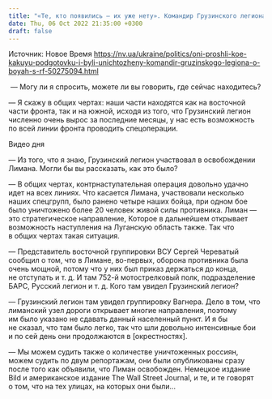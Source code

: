 ```yaml
---
title: "«Те, кто появились — их уже нету». Командир Грузинского легиона о боях за Лиман, мобилизованных россиянах и восстании на Кавказе — интервью"
date: Thu, 06 Oct 2022 21:35:00 +0300
draft: false
---
```

Источник: Новое Время https://nv.ua/ukraine/politics/oni-proshli-koe-kakuyu-podgotovku-i-byli-unichtozheny-komandir-gruzinskogo-legiona-o-boyah-s-rf-50275094.html


 — Могу ли я спросить, можете ли вы говорить, где сейчас находитесь?

— Я скажу в общих чертах: наши части находятся как на восточной части фронта, так и на южной, исходя из того, что Грузинский легион численно очень вырос за последние месяцы, у нас есть возможность по всей линии фронта проводить спецоперации.

 Видео дня   

— Из того, что я знаю, Грузинский легион участвовал в освобождении Лимана. Могли бы вы рассказать, как это было?

— В общих чертах, контрнаступательная операция довольно удачно идет на всех линиях. Что касается Лимана, участвовали несколько наших спецгрупп, было ранено четыре наших бойца, при одном бое было уничтожено более 20 человек живой силы противника. Лиман — это стратегическое направление, Которое в дальнейшем открывает возможность наступления на Луганскую область также. Так что в общих чертах такая ситуация.

— Представитель восточной группировки ВСУ Сергей Череватый сообщил о том, что в Лимане, во-первых, оборона противника была очень мощной, потому что у них был приказ держаться до конца, не отступать и т. д. И там 752-й мотострелковый полк, подразделение БАРС, Русский легион и т. д. Кого там увидел Грузинский легион?

— Грузинский легион там увидел группировку Вагнера. Дело в том, что лиманский узел дороги открывает многие направления, поэтому им было указано не сдавать данный населенный пункт. И я бы не сказал, что там было легко, так что шли довольно интенсивные бои и по сей день они продолжаются в [окрестностях].

— Мы можем судить также о количестве уничтоженных россиян, можем судить по двум репортажам, они были опубликованы сразу после того как объявили, что Лиман освобожден. Немецкое издание Bild и американское издание The Wall Street Journal, и те, и те говорят о том, что на тех улицах, на которых они были…
